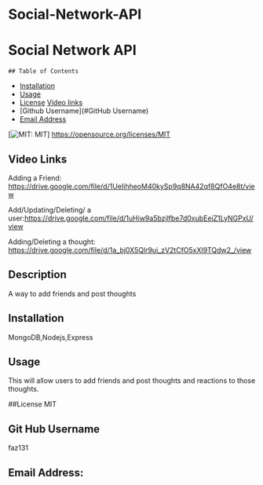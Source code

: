 # Social-Network-API

<h1>Social Network API</h1>

    ## Table of Contents
  - [Installation](#installation)
  - [Usage](#Usage)   
  - [License](#License)
    [Video links](#Video)
  - [Github Username](#GitHub Username)
  - [Email Address](#Email)




  [![MIT: MIT](https://img.shields.io/badge/License-MIT-yellow.svg)]
  https://opensource.org/licenses/MIT

 
 ## Video Links
 Adding a Friend: https://drive.google.com/file/d/1UeIihheoM40kySp9q8NA42qf8QfO4e8t/view

 Add/Updating/Deleting/ a user:https://drive.google.com/file/d/1uHiw9a5bzjlfbe7d0xubEejZ1LyNGPxU/view

 Adding/Deleting a thought: https://drive.google.com/file/d/1a_bj0X5Qlr9ui_zV2tCfO5xXl9TQdw2_/view
 
 
  ## Description
  A way to add friends and post thoughts

 
 
  ## Installation 
MongoDB,Nodejs,Express



## Usage
This will allow users to add friends and post thoughts and reactions to those thoughts.



##License
MIT



## Git Hub Username
faz131



## Email Address:
 
